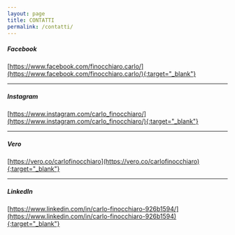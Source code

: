 ```yaml
---
layout: page
title: CONTATTI
permalink: /contatti/
---
```


##### Facebook
[https://www.facebook.com/finocchiaro.carlo/](https://www.facebook.com/finocchiaro.carlo/){:target="_blank"}

***

##### Instagram
[https://www.instagram.com/carlo_finocchiaro/](https://www.instagram.com/carlo_finocchiaro/){:target="_blank"}

***

##### Vero
[https://vero.co/carlofinocchiaro](https://vero.co/carlofinocchiaro){:target="_blank"}

***

##### LinkedIn
[https://www.linkedin.com/in/carlo-finocchiaro-926b1594/](https://www.linkedin.com/in/carlo-finocchiaro-926b1594){:target="_blank"}
